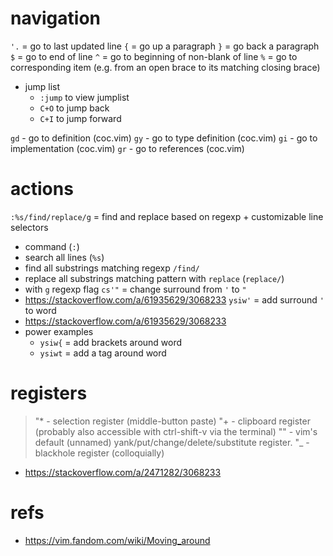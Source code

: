 
# navigation

`'.` = go to last updated line
`{` = go up a paragraph
`}` = go back a paragraph
`$` = go to end of line
`^` = go to beginning of non-blank of line
`%` = go to corresponding item (e.g. from an open brace to its matching closing brace)

- jump list
  - `:jump` to view jumplist
  - `C+O` to jump back
  - `C+I` to jump forward

`gd` - go to definition (coc.vim)
`gy` - go to type definition (coc.vim)
`gi` - go to implementation (coc.vim)
`gr` - go to references (coc.vim)


# actions

`:%s/find/replace/g` = find and replace based on regexp + customizable line selectors
  - command (`:`)
  - search all lines (`%s`)
  - find all substrings matching regexp `/find/`
  - replace all substrings matching pattern with `replace` (`replace/`)
  - with `g` regexp flag
`cs'"` = change surround from `'` to `"`
  - https://stackoverflow.com/a/61935629/3068233
`ysiw'` = add surround `'` to word
  - https://stackoverflow.com/a/61935629/3068233
  - power examples
    - `ysiw{` = add brackets around word
    - `ysiwt` = add a tag around word

# registers
> "* - selection register (middle-button paste)
> "+ - clipboard register (probably also accessible with ctrl-shift-v via the terminal)
> "" - vim's default (unnamed) yank/put/change/delete/substitute register.
> "_ - blackhole register (colloquially)

- https://stackoverflow.com/a/2471282/3068233

# refs
- https://vim.fandom.com/wiki/Moving_around

